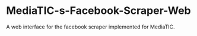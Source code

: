 # MediaTIC-s-Facebook-Scraper-Web
A web interface for the facebook scraper implemented for MediaTIC.
